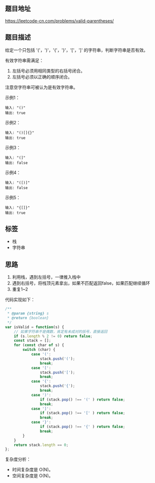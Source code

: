 ## 题目地址

https://leetcode-cn.com/problems/valid-parentheses/

## 题目描述

给定一个只包括 '('，')'，'{'，'}'，'['，']' 的字符串，判断字符串是否有效。

有效字符串需满足：

1. 左括号必须用相同类型的右括号闭合。
2. 左括号必须以正确的顺序闭合。

注意空字符串可被认为是有效字符串。

示例1：
```
输入: "()"
输出: true
```

示例2：
```
输入: "()[]{}"
输出: true
```

示例3：
```
输入: "(]"
输出: false
```

示例4：
```
输入: "([)]"
输出: false
```

示例5：
```
输入: "{[]}"
输出: true
```

## 标签

- 栈
- 字符串

## 思路

1. 利用栈，遇到左括号，一律推入栈中
2. 遇到右括号，将栈顶元素拿出，如果不匹配返回false，如果匹配继续循环
3. 重复1~2

代码实现如下：
```javascript
/**
 * @param {string} s
 * @return {boolean}
 */
var isValid = function(s) {
    // 如果字符串不是偶数，肯定有未成对的括号，直接返回
    if (s.length % 2 != 0) return false;
    const stack = [];
    for (const char of s) {
        switch (char) {
            case '(':
                stack.push('(');
                break;
            case '[':
                stack.push('[');
                break;
            case '{':
                stack.push('{');
                break;
            case ')':
                if (stack.pop() !== '(' ) return false;
                break;
            case ']':
                if (stack.pop() !== '[' ) return false;
                break;
            case '}':
                if (stack.pop() !== '{' ) return false;
                break;
        }
    }
    return stack.length == 0;
};
```

复杂度分析：

- 时间复杂度是 O(N)。
- 空间复杂度是 O(N)。